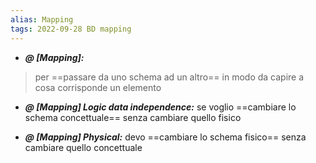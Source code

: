 ```yaml
---
alias: Mapping
tags: 2022-09-28 BD mapping
---
```


- ***@ [Mapping]:***
> per ==passare da uno schema ad un altro== in modo da capire a cosa corrisponde un elemento

<!--ID: 1670236971075-->


- ***@ [Mapping] Logic data independence:***
	se voglio ==cambiare lo schema concettuale== senza cambiare quello fisico

<!--ID: 1670236971079-->


- ***@ [Mapping] Physical:***
	devo ==cambiare lo schema fisico== senza cambiare quello concettuale

<!--ID: 1670236971084-->
